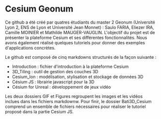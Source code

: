 # Cesium Geonum

Ce github a été créé par quatres étudiants du master 2 Geonum (Université Lyon 2, ENS de Lyon et Université Jean Monnet) : Saulo FARIA, Eliezer IRA, Camille MOINIER et Mathilde MAUGER-VAUGLIN. 
L'objectif du projet est de présenter la plateforme Cesium et ses différentes fonctionnalités. Nous avons également réalisé quelques tutoriels pour donner des exemples d'applications concrètes.

Le github est composé de cinq markdowns structurés de la façon suivante : 
* Introduction : fichier d'introduction à la plateforme Cesium
* 3D_Tiling : outil de gestion des couches 3D
* Cesium_Ion : modélisation, stylisation et stockage de données 3D
* Césium JS : librairie javascript pour la 3D
* Césium for Unreal : développement de jeux vidéo

Les deux dossiers GIF et Figures regroupent les images et les vidéos inclues dans les fichiers markdownw.
Pour finir, le dossier Bati3D_Cesium comprend un ensemble de fichiers nécessaires pour réaliser le tutoriel proposé dans la partie Cesium JS.

